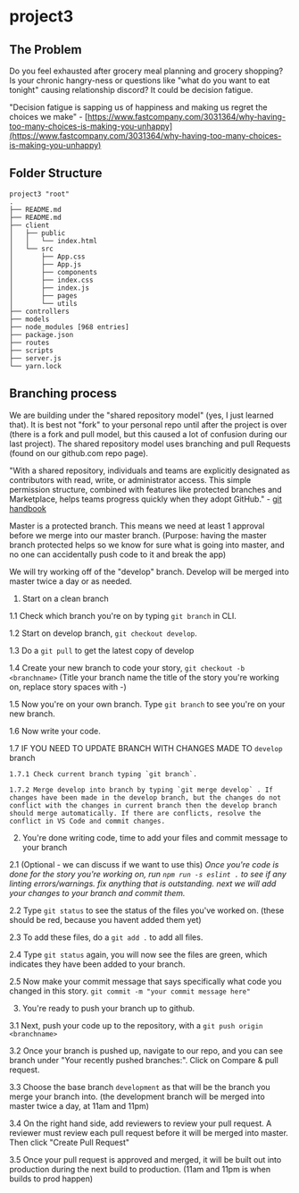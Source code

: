 # project3
## The Problem

Do you feel exhausted after grocery meal planning and grocery shopping? Is your chronic hangry-ness or questions like "what do you want to eat tonight" causing relationship discord? It could be decision fatigue.
 
"Decision fatigue is sapping us of happiness and making us regret the choices we make" - [https://www.fastcompany.com/3031364/why-having-too-many-choices-is-making-you-unhappy](https://www.fastcompany.com/3031364/why-having-too-many-choices-is-making-you-unhappy)

## Folder Structure
```
project3 "root"
.
├── README.md
├── README.md
├── client
│   ├── public
│   │   └── index.html
│   └── src
│       ├── App.css
│       ├── App.js
│       ├── components
│       ├── index.css
│       ├── index.js
│       ├── pages
│       └── utils
├── controllers
├── models
├── node_modules [968 entries]
├── package.json
├── routes
├── scripts
├── server.js
└── yarn.lock

```

## Branching process
We are building under the "shared repository model" (yes, I just learned that). It is best not "fork" to your personal repo until after the project is over (there is a fork and pull model, but this caused a lot of confusion during our last project). The shared repository model uses branching and pull Requests (found on our github.com repo page).

"With a shared repository, individuals and teams are explicitly designated as contributors with read, write, or administrator access. This simple permission structure, combined with features like protected branches and Marketplace, helps teams progress quickly when they adopt GitHub." - [git handbook](https://guides.github.com/introduction/git-handbook/)

Master is a protected branch. This means we need at least 1 approval before we merge into our master branch. (Purpose: having the master branch protected helps so we know for sure what is going into master, and no one can accidentally push code to it and break the app)

We will try working off of the "develop" branch. Develop will be merged into master twice a day or as needed.

1. Start on a clean branch

  1.1 Check which branch you're on by typing `git branch` in CLI.

  1.2 Start on develop branch, `git checkout develop`. 

  1.3 Do a `git pull` to get the latest copy of develop

  1.4 Create your new branch to code your story, `git checkout -b <branchname>` (Title your branch name the title of the story you're working on, replace story spaces with -)

  1.5 Now you're on your own branch. Type `git branch` to see you're on your new branch.

  1.6 Now write your code.
  
  1.7 IF YOU NEED TO UPDATE BRANCH WITH CHANGES MADE TO `develop` branch
  
	1.7.1 Check current branch typing `git branch`.
  	
  	1.7.2 Merge develop into branch by typing `git merge develop` . If changes have been made in the develop branch, but the changes do not conflict with the changes in current branch then the develop branch should merge automatically. If there are conflicts, resolve the conflict in VS Code and commit changes.

2. You're done writing code, time to add your files and commit message to your branch

  2.1 (Optional - we can discuss if we want to use this) *Once you're code is done for the story you're working on, run `npm run -s eslint .` to see if any linting errors/warnings. fix anything that is outstanding. next we will add your changes to your branch and commit them.*

  2.2 Type `git status` to see the status of the files you've worked on. (these should be red, because you havent added them yet)

  2.3 To add these files, do a `git add .` to add all files.

  2.4 Type `git status` again, you will now see the files are green, which indicates they have been added to your branch.

  2.5 Now make your commit message that says specifically what code you changed in this story. `git commit -m "your commit message here"`

3. You're ready to push your branch up to github.

  3.1 Next, push your code up to the repository, with a `git push origin <branchname>`

  3.2 Once your branch is pushed up, navigate to our repo, and you can see branch under "Your recently pushed branches:". Click on Compare & pull request.

  3.3 Choose the base branch `development` as that will be the branch you merge your branch into. (the development branch will be merged into master twice a day, at 11am and 11pm)

  3.4 On the right hand side, add reviewers to review your pull request. A reviewer must review each pull request before it will be merged into master. Then click "Create Pull Request"

  3.5 Once your pull request is approved and merged, it will be built out into production during the next build to production. (11am and 11pm is when builds to prod happen)
